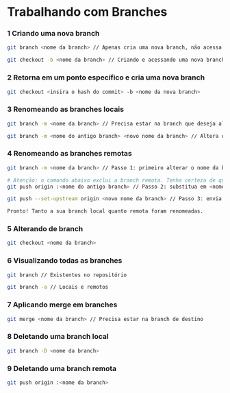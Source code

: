 # Trabalhando com Branches

### **1 Criando uma nova branch**

```bash
git branch <nome da branch> // Apenas cria uma nova branch, não acessa

git checkout -b <nome da branch> // Criando e acessando uma nova branch
```

### **2 Retorna em um ponto específico e cria uma nova branch**

```bash
git checkout <insira o hash do commit> -b <nome da nova branch>
```

### **3 Renomeando as branches locais**

```bash
git branch -m <nome da branch> // Precisa estar na branch que deseja alterar

git branch -m <nome do antigo branch> <novo nome da branch> // Altera o nome de outra branch, enquanto está na master, por exemplo
```

### **4 Renomeando as branches remotas**

```bash
git branch -m <nome da branch> // Passo 1: primeiro alterar o nome da branch local e para isso é preciso estar na branch que deseja alterar

# Atenção: o comando abaixo exclui a branch remota. Tenha certeza de que possui a última versão da branch remota em seu repositório local para poder fazer o push dela logo em seguida.
git push origin :<nome do antigo branch> // Passo 2: substitua em <nome do antigo branch> pelo nome da sua branch antes de renomear

git push --set-upstream origin <novo nome da branch> // Passo 3: envia a branch renomeada para o repositório remoto

Pronto! Tanto a sua branch local quanto remota foram renomeadas.
```

### **5 Alterando de branch**

```bash
git checkout <nome da branch>
```

### **6 Visualizando todas as branches**

```bash
git branch // Existentes no repositório

git branch -a // Locais e remotos
```

### **7 Aplicando merge em branches**

```bash
git merge <nome da branch> // Precisa estar na branch de destino
```

### **8 Deletando uma branch local**

```bash
git branch -D <nome da branch>
```

### **9 Deletando uma branch remota**

```bash
git push origin :<nome da branch>
```